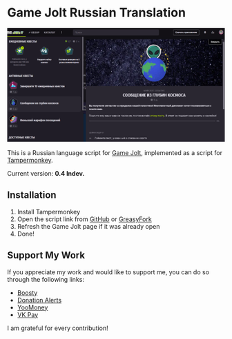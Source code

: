 # Game Jolt Russian Translation
<center>
    <img title="Translation overview" alt="Translation overview" src="https://github.com/RushanM/GameJolt-Russian-Translation/blob/main/cover.png?raw=true">
</center>

This is a Russian language script for [Game Jolt](https://gamejolt.com/), implemented as a script for [Tampermonkey](https://github.com/Tampermonkey/tampermonkey).

Current version: **0.4 Indev.**

## Installation

1. Install Tampermonkey
2. Open the script link from [GitHub](https://github.com/RushanM/GameJolt-Russian-Translation/raw/main/%D0%A0%D1%83%D1%81%D0%B8%D1%84%D0%B8%D0%BA%D0%B0%D1%82%D0%BE%D1%80%20Game%20Jolt.user.js) or [GreasyFork](https://greasyfork.org/ru/scripts/496844-game-jolt-russian-translation)
3. Refresh the Game Jolt page if it was already open
4. Done!

## Support My Work
If you appreciate my work and would like to support me, you can do so through the following links:
* [Boosty](https://boosty.to/rushanm)
* [Donation Alerts](https://www.donationalerts.com/r/deflecta)
* [YooMoney](https://yoomoney.ru/to/410015215253910)
* [VK Pay](https://vk.me/moneysend/deflecta)

I am grateful for every contribution!